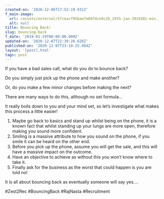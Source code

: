 ```yaml
---
created-on: '2020-12-06T17:52:19.931Z'
f_main-image:
  url: /assets/external/5fceacf95bae7e6074ce9c2b_29th-jan-2019201-min.jpeg
  alt: null
title: Bouncing Back!
slug: bouncing-back
f_date: '2019-01-29T00:00:00.000Z'
updated-on: '2020-12-07T22:30:26.628Z'
published-on: '2020-12-07T23:10:25.404Z'
layout: '[post].html'
tags: post
---
```


If you have a bad sales call, what do you do to bounce back?

Do you simply just pick up the phone and make another?

Or, do you make a few minor changes before making the next?

There are many ways to do this, although no set formula…

It really boils down to you and your mind set, so let’s investigate what makes this process a little easier!

1.  Maybe go back to basics and stand up whilst being on the phone, it is a known fact that whilst standing up your lungs are more open, therefore making you sound more confident.
2.  Smiling is a massive attribute to how you sound on the phone, if you smile it can be heard on the other end.
3.  Before you pick up the phone, assume you will get the sale, and this will have a massive impact on the outcome.
4.  Have an objective to achieve as without this you won’t know where to take it.
5.  Finally ask for the business as the worst that could happen is you are told no!

It is all about bouncing back as eventually someone will say yes….

#Zest2Rec #BouncingBack #RajNasta #Recruitment
